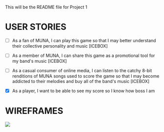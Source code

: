 This will be the README file for Project 1

<h1>USER STORIES</h1>

- [ ] As a fan of MUNA, I can play this game so that I may better understand their collective personality and music [ICEBOX]

- [ ] As a member of MUNA, I can share this game as a promotional tool for my band's music [ICEBOX]

- [ ] As a casual consumer of online media, I can listen to the catchy 8-bit renditions of MUNA songs used to score the game so that I may become addicted to their melodies and buy all of the band's music [ICEBOX]

- [x] As a player, I want to be able to see my score so I know how boss I am




<h1>WIREFRAMES</h1>

<image src="https://i.imgur.com/oeuusNt.png">